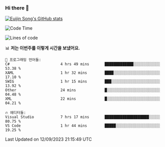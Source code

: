 ### Hi there 👋

[![Euijin Song's GitHub stats](https://github-readme-stats.vercel.app/api?username=lstar2397&count_private=true&show_icons=true&theme=tokyonight&locale=kr)](https://github.com/anuraghazra/github-readme-stats)

<!--START_SECTION:waka-->
![Code Time](http://img.shields.io/badge/Code%20Time-181%20hrs-blue)

![Lines of code](https://img.shields.io/badge/%EC%A0%80%EB%8A%94%20%EC%97%AC%ED%83%9C%EA%B9%8C%EC%A7%80%20-750.0%20thousand%20%EC%A4%84%EC%9D%98%20%EC%BD%94%EB%93%9C%EB%A5%BC%20%EC%9E%91%EC%84%B1%ED%96%88%EC%96%B4%EC%9A%94.-blue)

📊 **저는 이번주를 이렇게 시간을 보냈어요.** 

```text
💬 프로그래밍 언어들: 
C#                       4 hrs 49 mins       █████████████░░░░░░░░░░░░   53.38 % 
XAML                     1 hr 32 mins        ████░░░░░░░░░░░░░░░░░░░░░   17.10 % 
SWIG                     1 hr 15 mins        ███░░░░░░░░░░░░░░░░░░░░░░   13.92 % 
Other                    24 mins             █░░░░░░░░░░░░░░░░░░░░░░░░   04.48 % 
XML                      22 mins             █░░░░░░░░░░░░░░░░░░░░░░░░   04.21 % 

🔥 에디터들: 
Visual Studio            7 hrs 17 mins       ████████████████████░░░░░   80.75 % 
VS Code                  1 hr 44 mins        █████░░░░░░░░░░░░░░░░░░░░   19.25 % 
```


 Last Updated on 12/09/2023 21:15:49 UTC
<!--END_SECTION:waka-->

<!--
**lstar2397/lstar2397** is a ✨ _special_ ✨ repository because its `README.md` (this file) appears on your GitHub profile.

Here are some ideas to get you started:

- 🔭 I’m currently working on ...
- 🌱 I’m currently learning ...
- 👯 I’m looking to collaborate on ...
- 🤔 I’m looking for help with ...
- 💬 Ask me about ...
- 📫 How to reach me: ...
- 😄 Pronouns: ...
- ⚡ Fun fact: ...
-->
